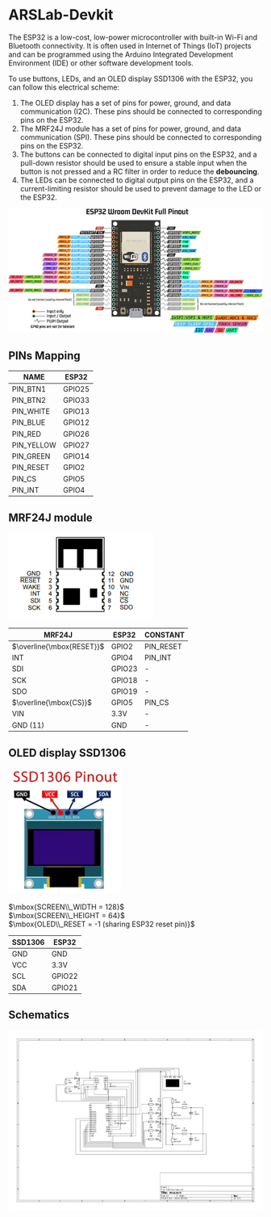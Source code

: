 # ARSLab-Devkit

The ESP32 is a low-cost, low-power microcontroller with built-in Wi-Fi and Bluetooth connectivity. It is often used in Internet of Things (IoT) projects and can be programmed using the Arduino Integrated Development Environment (IDE) or other software development tools.

To use buttons, LEDs, and an OLED display SSD1306 with the ESP32, you can follow this electrical scheme:

1. The OLED display has a set of pins for power, ground, and data communication (I2C). These pins should be connected to corresponding pins on the ESP32.
2. The MRF24J module has a set of pins for power, ground, and data communication (SPI). These pins should be connected to corresponding pins on the ESP32.
3. The buttons can be connected to digital input pins on the ESP32, and a pull-down resistor should be used to ensure a stable input when the button is not pressed and a RC filter in order to reduce the **debouncing**.
4. The LEDs can be connected to digital output pins on the ESP32, and a current-limiting resistor should be used to prevent damage to the LED or the ESP32.

<img src="./img/esp32-pinout-wroom.jpg">



## PINs Mapping

| NAME       | ESP32  |
| ---------- | ------ |
| PIN_BTN1   | GPIO25 |
| PIN_BTN2   | GPIO33 |
| PIN_WHITE  | GPIO13 |
| PIN_BLUE   | GPIO12 |
| PIN_RED    | GPIO26 |
| PIN_YELLOW | GPIO27 |
| PIN_GREEN  | GPIO14 |
| PIN_RESET  | GPIO2  |
| PIN_CS     | GPIO5  |
| PIN_INT    | GPIO4  |



## MRF24J module

<img src="./img/MRF24J.PNG">

| MRF24J                    | ESP32  | CONSTANT  |
| ------------------------- | ------ | --------- |
| $\overline{\mbox{RESET}}$ | GPIO2  | PIN_RESET |
| INT                       | GPIO4  | PIN_INT   |
| SDI                       | GPIO23 | -         |
| SCK                       | GPIO18 | -         |
| SDO                       | GPIO19 | -         |
| $\overline{\mbox{CS}}$    | GPIO5  | PIN_CS    |
| VIN                       | 3.3V   | -         |
| GND (11)                  | GND    | -         |



## OLED display SSD1306

<img src="./img/SSD1306-OLED-Pinout.jpg" style="height: 250px; width:auto;" >

$\mbox{SCREEN\\_WIDTH = 128}$<br>
$\mbox{SCREEN\\_HEIGHT = 64}$<br>
$\mbox{OLED\\_RESET = -1 (sharing ESP32 reset pin)}$<br>

| SSD1306 | ESP32  |
| ------- | ------ |
| GND     | GND    |
| VCC     | 3.3V   |
| SCL     | GPIO22 |
| SDA     | GPIO21 |



## Schematics

<img src="./img/ARSLab_DevKit.jpg">

